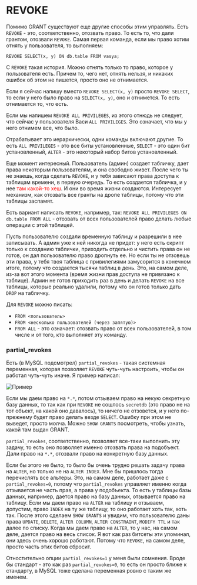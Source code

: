 # REVOKE

Помимо GRANT существуют еще другие способы этим управлять. Есть `REVOKE` - это, соответственно, отозвать право. То есть то, что дали грантом, отозвали `REVOKE`. Самая первая команда, если мы право хотим отнять у пользователя, то выполняем:

```
REVOKE SELECT(x, y) ON db.table FROM vasya;
```

С `REVOKE` такая история. Можно отнять только то право, которое у пользователя есть. Причем то, чего нет, отнять нельзя, и никаких ошибок об этом не пишется, просто оно не отнимается. 

Если я сейчас напишу вместо `REVOKE SELECT(x, y)` просто `REVOKE SELECT`, то если у него было право на `SELECT(x, y)`, оно и отнимется. То есть отнимается то, что есть.

Если мы напишем `REVOKE ALL PRIVILEGES`, из этого отнюдь не следует, что сейчас у пользователя Васи `ALL PRIVILEGES`. Это означает, что мы у него отнимем все, что было.

Отрабатывает это иерархически, одни команды включают другие. То есть `ALL PRIVILEGES` - это все биты установленные, `SELECT` - это один бит установленный, `ALTER` - это некоторый набор битов установленный.

Еще момент интересный. Пользователь (админ) создает табличку, дает права некоторым пользователям, и она свободно живет. После чего ты не знаешь, когда сделать `REVOKE`, и у тебя зависают права доступа к таблицам времени, в первую очередь. То есть создается табличка, и у нее <span style="color: red;">там какой-то хеш</span>. И они во время жизни создаются. Интересует механизм, как отозвать все гранты на дропе таблицы, потому что эти таблицы заспамят.

Есть вариант написать `REVOKE`, например, так: `REVOKE ALL PRIVILEGES ON db.table FROM ALL` - отозвать от всех пользователей право делать любые операции с этой таблицей. 

Пусть пользователю создали временную таблицу и разрешили в нее записывать. А админ уже к ней никогда не придет: у него есть скрипт только к созданию таблички, приходить отдельно и чистить права он не готов, он дал пользователю право дропнуть ее. Но если ты не отзовешь эти права, у тебя твоя таблица с привилегиями замусорится в конечном итоге, потому что создается тысячи таблиц в день. Это, на самом деле, из-за вот этого момента (время жизни прав доступа не привязано к таблице). Админ не готов приходить раз в день и делать `REVOKE` на все таблицы, которые реально удалили, потому что он готов только дать `DROP` на табличку.


Для `REVOKE` можно писать:

- `FROM <пользователь>`
- `FROM <несколько пользователей (через запятую)>`
- `FROM ALL` - это означает: отозвать право от всех пользователей, в том числе и от того, кто выполняет эту команду.

### partial_revokes

Есть (в MySQL подсмотрел) `partial_revokes` - такая системная переменная, которая позволяет `REVOKE` чуть-чуть настроить, чтобы он работал чуть-чуть иначе. Я пример написал: 

![Пример](partial_revokes.png)

Если мы даем право на `*.*`, потом отзываем право на некую секретную базу данных, то так как при `REVOKE` не сошлось `secretdb` (это право не на тот объект, на какой оно давалось), то ничего не отзовется, и у него по-прежнему будет право делать везде `SELECT`. Ошибку при этом не выведет, просто молча. Можно `SHOW GRANTS` посмотреть, чтобы узнать, какой там выдан GRANT. 

`partial_revokes`, соответственно, позволяет все-таки выполнить эту задачу, то есть оно позволяет именно отозвать права на подобъект. Дали право на `*.*`, отозвали право на конкретную базу данных.

Если бы этого не было, то было бы очень трудно решать задачу права на `ALTER`, но только не на `ALTER INDEX`. Мне бы пришлось тогда перечислять все альтеры. Это, на самом деле, работает даже с `partial_revokes=0`, потому что `partial_revokes` управляет именно когда отзывается не часть прав, а права у подобъекта. То есть у таблицы базы данных, например, дается право на базу данных, отзывается право на таблицу. Если мы даем право на `ALTER` на таблицу и отзываем, допустим, право `INDEX` на ту же таблицу, то оно работает хоть так, хоть так. После этого сделаем `SHOW GRANTS` и увидим, что пользователю даны права `UPDATE`, `DELETE`, `ALTER COLUMN`, `ALTER CONSTRAINT`, `MODIFY TTL` и так далее по списку. Когда мы даем право на `ALTER`, то у нас, на самом деле, дается право на весь список. Я вот как раз битсеты эти упоминал, они здесь очень хорошо работают. Потому что `REVOKE`, на самом деле, просто часть этих битов сбросит. 

Отностительно опции `partial_revokes=1` у меня были сомнения. Вроде бы стандарт - это как раз `partial_revokes=0`, то есть он просто ближе к стандарту, в MySQL тоже сделана переменная ровно с таким же именем.
